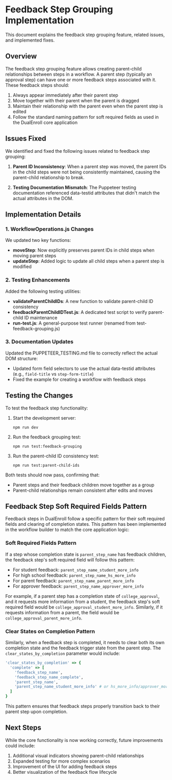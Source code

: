# Feedback Step Grouping Implementation

This document explains the feedback step grouping feature, related issues, and implemented fixes.

## Overview

The feedback step grouping feature allows creating parent-child relationships between steps in a workflow. 
A parent step (typically an approval step) can have one or more feedback steps associated with it. These 
feedback steps should:

1. Always appear immediately after their parent step
2. Move together with their parent when the parent is dragged
3. Maintain their relationship with the parent even when the parent step is edited
4. Follow the standard naming pattern for soft required fields as used in the DualEnroll core application

## Issues Fixed

We identified and fixed the following issues related to feedback step grouping:

1. **Parent ID Inconsistency**: When a parent step was moved, the parent IDs in the child steps were not 
   being consistently maintained, causing the parent-child relationship to break.

2. **Testing Documentation Mismatch**: The Puppeteer testing documentation referenced data-testid attributes 
   that didn't match the actual attributes in the DOM.

## Implementation Details

### 1. WorkflowOperations.js Changes

We updated two key functions:

- **moveStep**: Now explicitly preserves parent IDs in child steps when moving parent steps
- **updateStep**: Added logic to update all child steps when a parent step is modified

### 2. Testing Enhancements

Added the following testing utilities:

- **validateParentChildIDs**: A new function to validate parent-child ID consistency
- **feedbackParentChildIDTest.js**: A dedicated test script to verify parent-child ID maintenance
- **run-test.js**: A general-purpose test runner (renamed from test-feedback-grouping.js)

### 3. Documentation Updates

Updated the PUPPETEER_TESTING.md file to correctly reflect the actual DOM structure:

- Updated form field selectors to use the actual data-testid attributes (e.g., `field-title` vs `step-form-title`)
- Fixed the example for creating a workflow with feedback steps

## Testing the Changes

To test the feedback step functionality:

1. Start the development server:
   ```
   npm run dev
   ```

2. Run the feedback grouping test:
   ```
   npm run test:feedback-grouping
   ```

3. Run the parent-child ID consistency test:
   ```
   npm run test:parent-child-ids
   ```

Both tests should now pass, confirming that:
- Parent steps and their feedback children move together as a group
- Parent-child relationships remain consistent after edits and moves

## Feedback Step Soft Required Fields Pattern

Feedback steps in DualEnroll follow a specific pattern for their soft required fields and clearing of completion states. This pattern has been implemented in the workflow builder to match the core application logic:

### Soft Required Fields Pattern

If a step whose completion state is `parent_step_name` has feedback children, the feedback step's soft required field will follow this pattern:

- For student feedback: `parent_step_name_student_more_info`
- For high school feedback: `parent_step_name_hs_more_info`
- For parent feedback: `parent_step_name_parent_more_info`
- For approver feedback: `parent_step_name_approver_more_info`

For example, if a parent step has a completion state of `college_approval`, and it requests more information from a student, the feedback step's soft required field would be `college_approval_student_more_info`. Similarly, if it requests information from a parent, the field would be `college_approval_parent_more_info`.

### Clear States on Completion Pattern

Similarly, when a feedback step is completed, it needs to clear both its own completion state and the feedback trigger state from the parent step. The `clear_states_by_completion` parameter would include:

```ruby
'clear_states_by_completion' => {
  'complete' => [
    'feedback_step_name',
    'feedback_step_name_complete', 
    'parent_step_name',
    'parent_step_name_student_more_info' # or hs_more_info/approver_more_info
  ]
}
```

This pattern ensures that feedback steps properly transition back to their parent step upon completion.

## Next Steps

While the core functionality is now working correctly, future improvements could include:

1. Additional visual indicators showing parent-child relationships
2. Expanded testing for more complex scenarios
3. Improvement of the UI for adding feedback steps
4. Better visualization of the feedback flow lifecycle
